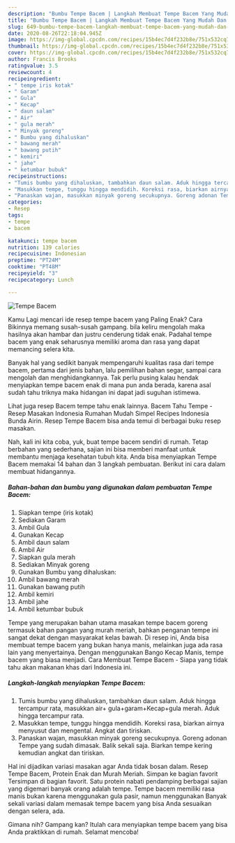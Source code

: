 ```yaml
---
description: "Bumbu Tempe Bacem | Langkah Membuat Tempe Bacem Yang Mudah Dan Praktis"
title: "Bumbu Tempe Bacem | Langkah Membuat Tempe Bacem Yang Mudah Dan Praktis"
slug: 649-bumbu-tempe-bacem-langkah-membuat-tempe-bacem-yang-mudah-dan-praktis
date: 2020-08-26T22:18:04.945Z
image: https://img-global.cpcdn.com/recipes/15b4ec7d4f232b8e/751x532cq70/tempe-bacem-foto-resep-utama.jpg
thumbnail: https://img-global.cpcdn.com/recipes/15b4ec7d4f232b8e/751x532cq70/tempe-bacem-foto-resep-utama.jpg
cover: https://img-global.cpcdn.com/recipes/15b4ec7d4f232b8e/751x532cq70/tempe-bacem-foto-resep-utama.jpg
author: Francis Brooks
ratingvalue: 3.5
reviewcount: 4
recipeingredient:
- " tempe iris kotak"
- " Garam"
- " Gula"
- " Kecap"
- " daun salam"
- " Air"
- " gula merah"
- " Minyak goreng"
- " Bumbu yang dihaluskan"
- " bawang merah"
- " bawang putih"
- " kemiri"
- " jahe"
- " ketumbar bubuk"
recipeinstructions:
- "Tumis bumbu yang dihaluskan, tambahkan daun salam. Aduk hingga tercampur rata, masukkan air+ gula+garam+Kecap+gula merah. Aduk hingga tercampur rata."
- "Masukkan tempe, tunggu hingga mendidih. Koreksi rasa, biarkan airnya menyusut dan mengental. Angkat dan tiriskan."
- "Panaskan wajan, masukkan minyak goreng secukupnya. Goreng adonan Tempe yang sudah dimasak. Balik sekali saja. Biarkan tempe kering kemudian angkat dan tiriskan."
categories:
- Resep
tags:
- tempe
- bacem

katakunci: tempe bacem 
nutrition: 139 calories
recipecuisine: Indonesian
preptime: "PT24M"
cooktime: "PT48M"
recipeyield: "3"
recipecategory: Lunch

---
```



![Tempe Bacem](https://img-global.cpcdn.com/recipes/15b4ec7d4f232b8e/751x532cq70/tempe-bacem-foto-resep-utama.jpg)

Kamu Lagi mencari ide resep tempe bacem yang Paling Enak? Cara Bikinnya memang susah-susah gampang. bila keliru mengolah maka hasilnya akan hambar dan justru cenderung tidak enak. Padahal tempe bacem yang enak seharusnya memiliki aroma dan rasa yang dapat memancing selera kita.

Banyak hal yang sedikit banyak mempengaruhi kualitas rasa dari tempe bacem, pertama dari jenis bahan, lalu pemilihan bahan segar, sampai cara mengolah dan menghidangkannya. Tak perlu pusing kalau hendak menyiapkan tempe bacem enak di mana pun anda berada, karena asal sudah tahu triknya maka hidangan ini dapat jadi suguhan istimewa.

Lihat juga resep Bacem tempe tahu enak lainnya. Bacem Tahu Tempe - Resep Masakan Indonesia Rumahan Mudah Simpel Recipes Indonesia Bunda Airin. Resep Tempe Bacem bisa anda temui di berbagai buku resep masakan.


Nah, kali ini kita coba, yuk, buat tempe bacem sendiri di rumah. Tetap berbahan yang sederhana, sajian ini bisa memberi manfaat untuk membantu menjaga kesehatan tubuh kita. Anda bisa menyiapkan Tempe Bacem memakai 14 bahan dan 3 langkah pembuatan. Berikut ini cara dalam membuat hidangannya.

<!--inarticleads1-->

##### Bahan-bahan dan bumbu yang digunakan dalam pembuatan Tempe Bacem:

1. Siapkan  tempe (iris kotak)
1. Sediakan  Garam
1. Ambil  Gula
1. Gunakan  Kecap
1. Ambil  daun salam
1. Ambil  Air
1. Siapkan  gula merah
1. Sediakan  Minyak goreng
1. Gunakan  Bumbu yang dihaluskan:
1. Ambil  bawang merah
1. Gunakan  bawang putih
1. Ambil  kemiri
1. Ambil  jahe
1. Ambil  ketumbar bubuk


Tempe yang merupakan bahan utama masakan tempe bacem goreng termasuk bahan pangan yang murah meriah, bahkan penganan tempe ini sangat dekat dengan masyarakat kelas bawah. Di resep ini, Anda bisa membuat tempe bacem yang bukan hanya manis, melainkan juga ada rasa lain yang menyertainya. Dengan menggunakan Bango Kecap Manis, tempe bacem yang biasa menjadi. Cara Membuat Tempe Bacem - Siapa yang tidak tahu akan makanan khas dari Indonesia ini. 

<!--inarticleads2-->

##### Langkah-langkah menyiapkan Tempe Bacem:

1. Tumis bumbu yang dihaluskan, tambahkan daun salam. Aduk hingga tercampur rata, masukkan air+ gula+garam+Kecap+gula merah. Aduk hingga tercampur rata.
1. Masukkan tempe, tunggu hingga mendidih. Koreksi rasa, biarkan airnya menyusut dan mengental. Angkat dan tiriskan.
1. Panaskan wajan, masukkan minyak goreng secukupnya. Goreng adonan Tempe yang sudah dimasak. Balik sekali saja. Biarkan tempe kering kemudian angkat dan tiriskan.


Hal ini dijadikan variasi masakan agar Anda tidak bosan dalam. Resep Tempe Bacem, Protein Enak dan Murah Meriah. Simpan ke bagian favorit Tersimpan di bagian favorit. Satu protein nabati pendamping berbagai sajian yang digemari banyak orang adalah tempe. Tempe bacem memiliki rasa manis bukan karena menggunakan gula pasir, namun menggunakan Banyak sekali variasi dalam memasak tempe bacem yang bisa Anda sesuaikan dengan selera, ada. 

Gimana nih? Gampang kan? Itulah cara menyiapkan tempe bacem yang bisa Anda praktikkan di rumah. Selamat mencoba!
